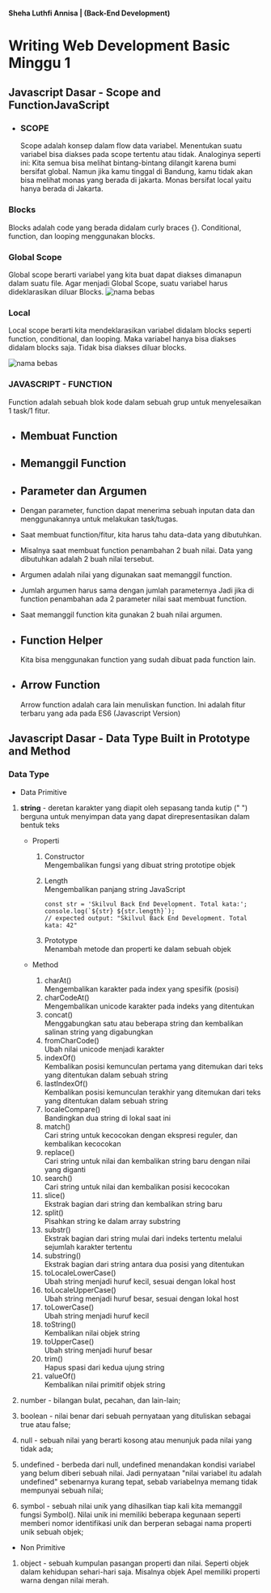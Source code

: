 #### Sheha Luthfi Annisa | (Back-End Development)

# **Writing Web Development Basic Minggu 1**

## **Javascript Dasar - Scope and FunctionJavaScript**

- ### SCOPE
  Scope adalah konsep dalam flow data variabel.
  Menentukan suatu variabel bisa diakses pada scope tertentu atau tidak.
  Analoginya seperti ini:
  Kita semua bisa melihat bintang-bintang dilangit karena bumi bersifat global.
  Namun jika kamu tinggal di Bandung, kamu tidak akan bisa melihat monas yang berada di jakarta. Monas bersifat local yaitu hanya berada di Jakarta.

### Blocks

Blocks adalah code yang berada didalam curly braces {}.
Conditional, function, dan looping menggunakan blocks.

### Global Scope

Global scope berarti variabel yang kita buat dapat diakses dimanapun dalam suatu file.
Agar menjadi Global Scope, suatu variabel harus dideklarasikan diluar Blocks.
![nama bebas](https://github.com/Adimas88888/MSIB/blob/7581cff4245260d9ba8ef047773ec69d84f3c451/Screenshot_43.png)

### Local

Local scope berarti kita mendeklarasikan variabel didalam blocks seperti function, conditional, dan looping.
Maka variabel hanya bisa diakses didalam blocks saja. Tidak bisa diakses diluar blocks.

![nama bebas](https://github.com/Adimas88888/MSIB/blob/7581cff4245260d9ba8ef047773ec69d84f3c451/Screenshot_44.png)

### JAVASCRIPT - FUNCTION

Function adalah sebuah blok kode dalam sebuah grup untuk menyelesaikan 1 task/1 fitur.

- ## Membuat Function

- ## Memanggil Function

- ## Parameter dan Argumen
- Dengan parameter, function dapat menerima sebuah inputan data dan menggunakannya untuk melakukan task/tugas.
- Saat membuat function/fitur, kita harus tahu data-data yang dibutuhkan.
- Misalnya saat membuat function penambahan 2 buah nilai. Data yang dibutuhkan adalah 2 buah nilai tersebut.
- Argumen adalah nilai yang digunakan saat memanggil function.
- Jumlah argumen harus sama dengan jumlah parameternya
  Jadi jika di function penambahan ada 2 parameter nilai saat membuat function.
- Saat memanggil function kita gunakan 2 buah nilai argumen.

- ## Function Helper

  Kita bisa menggunakan function yang sudah dibuat pada function lain.

- ## Arrow Function
  Arrow function adalah cara lain menuliskan function. Ini adalah fitur terbaru yang ada pada ES6 (Javascript Version)

## **Javascript Dasar - Data Type Built in Prototype and Method**

### Data Type

- Data Primitive

1. **string** - deretan karakter yang diapit oleh sepasang tanda kutip (" ")
   <br> berguna untuk menyimpan data yang dapat direpresentasikan dalam bentuk teks

   - Properti

     1. Constructor
        <br> Mengembalikan fungsi yang dibuat string prototipe objek
     2. Length
        <br> Mengembalikan panjang string JavaScript

        ```
        const str = 'Skilvul Back End Development. Total kata:';
        console.log(`${str} ${str.length}`);
        // expected output: "Skilvul Back End Development. Total kata: 42"

        ```

     3. Prototype
        <br> Menambah metode dan properti ke dalam sebuah objek

   - Method
     1. charAt()
        <br> Mengembalikan karakter pada index yang spesifik (posisi)
     2. charCodeAt()
        <br> Mengembalikan unicode karakter pada indeks yang ditentukan
     3. concat()
        <br> Menggabungkan satu atau beberapa string dan kembalikan salinan string yang digabungkan
     4. fromCharCode()
        <br> Ubah nilai unicode menjadi karakter
     5. indexOf()
        <br> Kembalikan posisi kemunculan pertama yang ditemukan dari teks yang ditentukan dalam sebuah string
     6. lastIndexOf()
        <br> Kembalikan posisi kemunculan terakhir yang ditemukan dari teks yang ditentukan dalam sebuah string
     7. localeCompare()
        <br> Bandingkan dua string di lokal saat ini
     8. match()
        <br> Cari string untuk kecocokan dengan ekspresi reguler, dan kembalikan kecocokan
     9. replace()
        <br> Cari string untuk nilai dan kembalikan string baru dengan nilai yang diganti
     10. search()
         <br> Cari string untuk nilai dan kembalikan posisi kecocokan
     11. slice()
         <br> Ekstrak bagian dari string dan kembalikan string baru
     12. split()
         <br> Pisahkan string ke dalam array substring
     13. substr()
         <br> Ekstrak bagian dari string mulai dari indeks tertentu melalui sejumlah karakter tertentu
     14. substring()
         <br> Ekstrak bagian dari string antara dua posisi yang ditentukan
     15. toLocaleLowerCase()
         <br> Ubah string menjadi huruf kecil, sesuai dengan lokal host
     16. toLocaleUpperCase()
         <br> Ubah string menjadi huruf besar, sesuai dengan lokal host
     17. toLowerCase()
         <br> Ubah string menjadi huruf kecil
     18. toString()
         <br> Kembalikan nilai objek string
     19. toUpperCase()
         <br> Ubah string menjadi huruf besar
     20. trim()
         <br> Hapus spasi dari kedua ujung string
     21. valueOf()
         <br> Kembalikan nilai primitif objek string

2. number - bilangan bulat, pecahan, dan lain-lain;
3. boolean - nilai benar dari sebuah pernyataan yang dituliskan sebagai true atau false;
4. null - sebuah nilai yang berarti kosong atau menunjuk pada nilai yang tidak ada;
5. undefined - berbeda dari null, undefined menandakan kondisi variabel yang belum diberi sebuah nilai. Jadi pernyataan "nilai variabel itu adalah undefined" sebenarnya kurang tepat, sebab variabelnya memang tidak mempunyai sebuah nilai;
6. symbol - sebuah nilai unik yang dihasilkan tiap kali kita memanggil fungsi Symbol(). Nilai unik ini memiliki beberapa kegunaan seperti memberi nomor identifikasi unik dan berperan sebagai nama properti unik sebuah objek;

- Non Primitive

1. object - sebuah kumpulan pasangan properti dan nilai. Seperti objek dalam kehidupan sehari-hari saja. Misalnya objek Apel memiliki properti warna dengan nilai merah.
